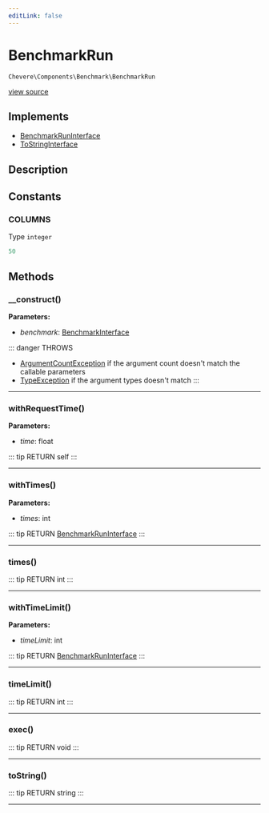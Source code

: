```yaml
---
editLink: false
---
```


# BenchmarkRun

`Chevere\Components\Benchmark\BenchmarkRun`

[view source](https://github.com/chevere/chevere/blob/master/src/Chevere/Components/Benchmark/BenchmarkRun.php)

## Implements

- [BenchmarkRunInterface](../../Interfaces/Benchmark/BenchmarkRunInterface.md)
- [ToStringInterface](../../Interfaces/Common/ToStringInterface.md)

## Description



## Constants

### COLUMNS

Type `integer`

```php
50
```

## Methods

### __construct()

**Parameters:**

- *benchmark*: [BenchmarkInterface](../../Interfaces/Benchmark/BenchmarkInterface.md)

::: danger THROWS
- [ArgumentCountException](../../Exceptions/Core/ArgumentCountException.md) if the argument count doesn't match the callable parameters
- [TypeException](../../Exceptions/Core/TypeException.md) if the argument types doesn't match
:::

---

### withRequestTime()

**Parameters:**

- *time*: float

::: tip RETURN
self
:::

---

### withTimes()

**Parameters:**

- *times*: int

::: tip RETURN
[BenchmarkRunInterface](../../Interfaces/Benchmark/BenchmarkRunInterface.md)
:::

---

### times()

::: tip RETURN
int
:::

---

### withTimeLimit()

**Parameters:**

- *timeLimit*: int

::: tip RETURN
[BenchmarkRunInterface](../../Interfaces/Benchmark/BenchmarkRunInterface.md)
:::

---

### timeLimit()

::: tip RETURN
int
:::

---

### exec()

::: tip RETURN
void
:::

---

### toString()

::: tip RETURN
string
:::

---
